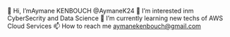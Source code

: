  👋 Hi, I’mAymane KENBOUCH @AymaneK24
 👀 I’m interested inm CyberSecrity and Data Science
 🌱 I’m currently learning new techs of AWS Cloud Services
 📫 How to reach me aymanekenbouch@gmail.com

 


<!---
AymaneK24/AymaneK24 is a ✨ special ✨ repository because its `README.md` (this file) appears on your GitHub profile.
You can click the Preview link to take a look at your changes.
--->
